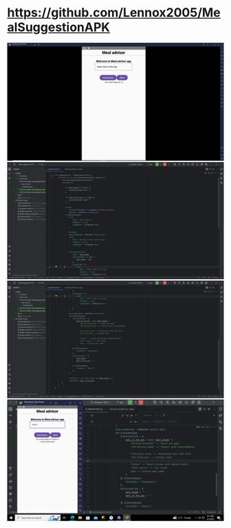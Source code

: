 # https://github.com/Lennox2005/MealSuggestionAPK
![image alt](https://github.com/Lennox2005/MealSuggestionAPK/blob/4b07b89c1559bd27406c315ed0febf16ecfa0edb/Bluestack%20app.PNG)
![image alt](https://github.com/Lennox2005/MealSuggestionAPK/blob/098891a5eeee6389c642bf541bd0fbf728f2f96e/Code.PNG)
![image alt](https://github.com/Lennox2005/MealSuggestionAPK/blob/6e7d3d48d4ce5abc47cf2d494483e20485f4f556/Code2.PNG)
![image alt](https://github.com/Lennox2005/MealSuggestionAPK/blob/684bc57bfe7f5e343f39cc42b0e6fed7c30bec93/Error%20Message.PNG)

